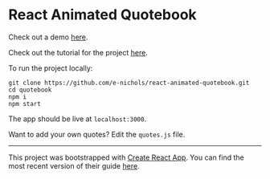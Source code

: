 # React Animated Quotebook

Check out a demo [here](https://randomquotebook.surge.sh).

Check out the tutorial for the project [here](https://etnichols.com/programming/react-quotebook-tutorial).

To run the project locally:

```
git clone https://github.com/e-nichols/react-animated-quotebook.git
cd quotebook
npm i
npm start
```

The app should be live at ```localhost:3000```.

Want to add your own quotes? Edit the ```quotes.js``` file.

---
This project was bootstrapped with [Create React App](https://github.com/facebookincubator/create-react-app). You can find the most recent version of their guide [here](https://github.com/facebookincubator/create-react-app/blob/master/packages/react-scripts/template/README.md).
